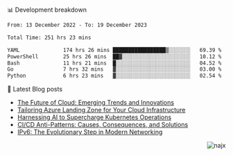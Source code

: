 📊 Development breakdown
<!--START_SECTION:waka-->

```txt
From: 13 December 2022 - To: 19 December 2023

Total Time: 251 hrs 23 mins

YAML              174 hrs 26 mins █████████████████▒░░░░░░░   69.39 %
PowerShell        25 hrs 26 mins  ██▓░░░░░░░░░░░░░░░░░░░░░░   10.12 %
Bash              11 hrs 21 mins  █░░░░░░░░░░░░░░░░░░░░░░░░   04.52 %
Go                7 hrs 32 mins   ▓░░░░░░░░░░░░░░░░░░░░░░░░   03.00 %
Python            6 hrs 23 mins   ▓░░░░░░░░░░░░░░░░░░░░░░░░   02.54 %
```

<!--END_SECTION:waka-->

📕 Latest Blog posts

<!-- BLOG-POST-LIST:START -->
- [The Future of Cloud: Emerging Trends and Innovations](https://najx.dev/the-future-of-cloud-emerging-trends-and-innovations/)
- [Tailoring Azure Landing Zone for Your Cloud Infrastructure](https://najx.dev/tailoring-your-azure-landing-zone-for-cloud-infrastructure/)
- [Harnessing AI to Supercharge Kubernetes Operations](https://najx.dev/harnessing-ai-to-supercharge-kubernetes-operations/)
- [CI/CD Anti-Patterns: Causes, Consequences, and Solutions](https://najx.dev/cicd-anti-patterns/)
- [IPv6: The Evolutionary Step in Modern Networking](https://najx.dev/why-ipv6-is-the-future/)
<!-- BLOG-POST-LIST:END -->

<p align="right">
  <img src="https://komarev.com/ghpvc/?username=najx&label=GitHub%20Profile%20Views&color=yellow&style=flat" alt="najx" />
</p align="center">
